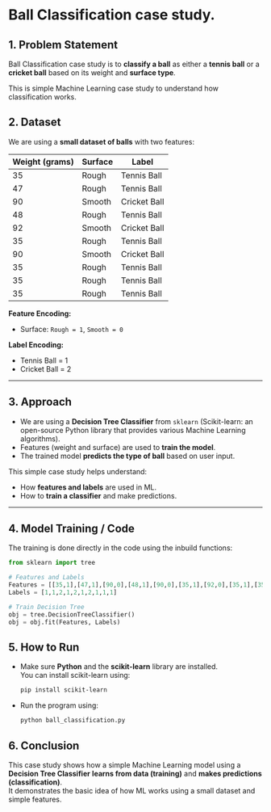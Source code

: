 # Ball Classification case study.

## 1. Problem Statement
Ball Classification case study is to **classify a ball** as either a **tennis ball** or a **cricket ball** based on its weight and **surface type**.

This is simple Machine Learning case study to understand how classification works.

## 2. Dataset
We are using a **small dataset of balls** with two features:  

| Weight (grams) | Surface | Label        |
|----------------|---------|-------------|
| 35             | Rough   | Tennis Ball |
| 47             | Rough   | Tennis Ball |
| 90             | Smooth  | Cricket Ball |
| 48             | Rough   | Tennis Ball |
| 92             | Smooth  | Cricket Ball |
| 35             | Rough   | Tennis Ball |
| 90             | Smooth  | Cricket Ball |
| 35             | Rough   | Tennis Ball |
| 35             | Rough   | Tennis Ball |
| 35             | Rough   | Tennis Ball |

**Feature Encoding:**  
- Surface: `Rough = 1`, `Smooth = 0`  

**Label Encoding:**  
- Tennis Ball = 1  
- Cricket Ball = 2  

---

## 3. Approach
- We are using a **Decision Tree Classifier** from `sklearn` (Scikit-learn: an open-source Python library that provides various Machine Learning algorithms).  
- Features (weight and surface) are used to **train the model**.  
- The trained model **predicts the type of ball** based on user input.  

This simple case study helps understand:  
- How **features and labels** are used in ML.  
- How to **train a classifier** and make predictions.  

---

## 4. Model Training / Code
The training is done directly in the code using the inbuild functions:

```python
from sklearn import tree

# Features and Labels
Features = [[35,1],[47,1],[90,0],[48,1],[90,0],[35,1],[92,0],[35,1],[35,1],[35,1]]
Labels = [1,1,2,1,2,1,2,1,1,1]

# Train Decision Tree
obj = tree.DecisionTreeClassifier()
obj = obj.fit(Features, Labels) 

```

## 5. How to Run

- Make sure **Python** and the **scikit-learn** library are installed.  
  You can install scikit-learn using:
  ```bash
  pip install scikit-learn
- Run the program using:
    ```bash
    python ball_classification.py

## 6. Conclusion
This case study shows how a simple Machine Learning model using a **Decision Tree Classifier** **learns from data (training)** and **makes predictions (classification)**.  
It demonstrates the basic idea of how ML works using a small dataset and simple features.